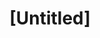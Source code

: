 ---
pid: PT189
title: "[Untitled]"
location_transcription: William Cram School
zipcode: '19140'
outside_phl: 
neighborhood: Hunting Park
age: '41'
age_range: 40-49
instagram: 
image_file_name: PT_189.jpg
proposal_transcription: Una ciudad limpia no es La que se bavve sino La que no se
  ensucia.
topic: Environment,Philadelphia
topic_summary: 0, 0
type: 
keywords_other: dirt, trash, limpia, ensucia
credit: LLDM Jose Villalobos
image_labels: 
twitter: 
facebook: 
permalink: "/monuments/pt189/"
layout: item-page
---